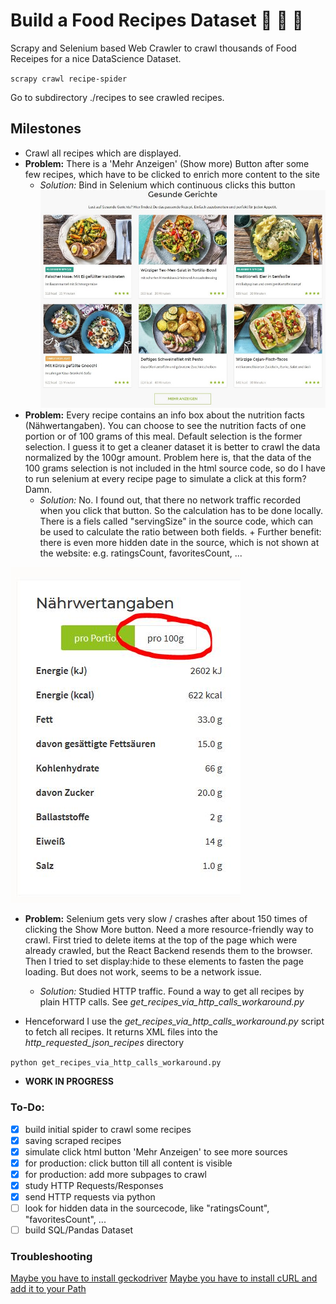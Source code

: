 # Build a Food Recipes Dataset :fork_and_knife: :stew: :pizza:

Scrapy and Selenium based Web Crawler to crawl thousands of Food Receipes for a nice DataScience Dataset.

`scrapy crawl recipe-spider`

Go to subdirectory ./recipes to see crawled recipes.

## Milestones

* Crawl all recipes which are displayed.
* __Problem:__ There is a 'Mehr Anzeigen' (Show more) Button after some few recipes, which have to be clicked to enrich more content to the site
	* _Solution:_ Bind in Selenium which continuous clicks this button
	![Button](./docs/button.jpg)
* __Problem:__ Every recipe contains an info box about the nutrition facts (Nähwertangaben). You can choose to see the nutrition facts of one portion or of 100 grams of this meal. Default selection is the former selection. I guess it to get a cleaner dataset it is better to crawl the data normalized by the 100gr amount. Problem here is, that the data of the 100 grams selection is not included in the html source code, so do I have to run selenium at every recipe page to simulate a click at this form? Damn.
	* _Solution:_ No. I found out, that there no network traffic recorded when you click that button. So the calculation has to be done locally. There is a fiels called "servingSize" in the source code, which can be used to calculate the ratio between both fields. + Further benefit: there is even more hidden date in the source, which is not shown at the website: e.g. ratingsCount, favoritesCount, ...

![Nutrition Facts](./docs/nutrition_facts.jpg)

* __Problem:__ Selenium gets very slow / crashes after about 150 times of clicking the Show More button. Need a more resource-friendly way to crawl. First tried to delete items at the top of the page which were already crawled, but the React Backend resends them to the browser. Then I tried to set display:hide to these elements to fasten the page loading. But does not work, seems to be a network issue.
	* _Solution:_ Studied HTTP traffic. Found a way to get all recipes by plain HTTP calls. See _get_recipes_via_http_calls_workaround.py_

* Henceforward I use the _get_recipes_via_http_calls_workaround.py_ script to fetch all recipes. It returns XML files into the _http_requested_json_recipes_ directory

`python get_recipes_via_http_calls_workaround.py`

* __WORK IN PROGRESS__

### To-Do:
- [x] build initial spider to crawl some recipes
- [x] saving scraped recipes
- [x] simulate click html button 'Mehr Anzeigen' to see more sources
- [x] for production: click button till all content is visible
- [x] for production: add more subpages to crawl
- [x] study HTTP Requests/Responses
- [x] send HTTP requests via python
- [ ] look for hidden data in the sourcecode, like "ratingsCount", "favoritesCount", ...
- [ ] build SQL/Pandas Dataset

### Troubleshooting
[Maybe you have to install geckodriver](https://stackoverflow.com/questions/40208051/selenium-using-python-geckodriver-executable-needs-to-be-in-path)
[Maybe you have to install cURL and add it to your Path](https://curl.haxx.se/)